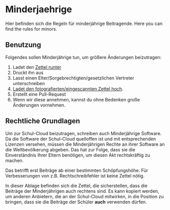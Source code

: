 Minderjaehrige
==============

Hier befinden sich die Regeln für minderjährige Beitragende. 
Here you can find the rules for minors.

Benutzung
---------

Folgendes sollen Minderjährige tun, um größere Änderungen beizutragen:

1. Ladet den [Zettel runter](Erlaubnis.pdf)
2. Druckt ihn aus
3. Lasst einen Elter/Sorgebrechtigten/gesetzlichen Vertreter unterschreiben
4. [Ladet den fotografierten/eingescannten Zettel hoch](https://github.com/schul-cloud/minderjaehrige/upload/master).
5. Erstellt eine Pull-Request
6. Wenn wir diese annehmen, kannst du ohne Bedenken große Änderungen vornehmen.

Rechtliche Grundlagen
---------------------

Um zur Schul-Cloud beizutragen, schreiben auch Minderjährige Software.
Da die Software der Schul-Cloud quelloffen ist und mit entsprechenden Lizenzen
versehen, müssen die Minderjährigen Rechte an ihrer Software an die
Weltbevölkerung abgeben. 
Das hat zur Folge, dass sie die Einverständnis Ihrer Eltern benötigen, um
diesen Akt rechtskräftig zu machen.

Das betrifft erst Beiträge ab einer bestimmten Schöpfungshöhe.
Für Verbesserungen von z.B. Rechtschreibfehler ist keine Zettel nötig.

In dieser Ablage befinden sich die Zettel, die sicherstellen, dass die
Beiträge der Minderjährigen auch rechtens sind.
Es kann kopiert werden, um anderen Anbietern, die an der
Schul-Cloud mitwirken, in die Position zu bringen, dass sie die Beiträge
der Schüler **auch** verwenden dürfen.



